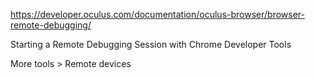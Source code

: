 https://developer.oculus.com/documentation/oculus-browser/browser-remote-debugging/

Starting a Remote Debugging Session with Chrome Developer Tools

More tools > Remote devices 
